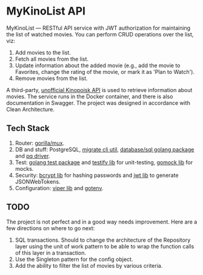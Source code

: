 # MyKinoList API
MyKinoList — RESTful API service with JWT authorization for maintaining the list of watched movies. You can perform CRUD operations over the list, viz:
1) Add movies to the list.
2) Fetch all movies from the list.
3) Update information about the added movie (e.g., add the movie to Favorites, change the rating of the movie, or mark it as 'Plan to Watch').
4) Remove movies from the list.

A third-party, [unofficial Kinopoisk API](https://kinopoisk.dev/) is used to retrieve information about movies. 
The service runs in the Docker container, and there is also documentation in Swagger. The project was designed in accordance with Clean Architecture.

## Tech Stack
1. Router: [gorilla/mux](https://github.com/gorilla/mux).
2. DB and stuff: PostgreSQL, [migrate cli util](https://github.com/golang-migrate/migrate), [database/sql golang package](https://pkg.go.dev/database/sql) and [pq driver](https://github.com/lib/pq).
3. Test: [golang test package](https://pkg.go.dev/testing) and [testify lib](https://github.com/stretchr/testify) for unit-testing, [gomock lib](https://github.com/golang/mock) for mocks.
4. Security: [bcrypt lib](https://pkg.go.dev/golang.org/x/crypto/bcrypt) for hashing passwords and [jwt lib](https://github.com/golang-jwt/jwt) to generate JSONWebTokens.
5. Configuration: [viper lib](https://github.com/spf13/viper) and [gotenv](https://github.com/subosito/gotenv).

## TODO
The project is not perfect and in a good way needs improvement. Here are a few directions on where to go next:
1. SQL transactions. Should to change the architecture of the Repository layer using the unit of work pattern to be able to wrap the function calls of this layer in a transaction.
2. Use the Singleton pattern for the config object.
3. Add the ability to filter the list of movies by various criteria.
